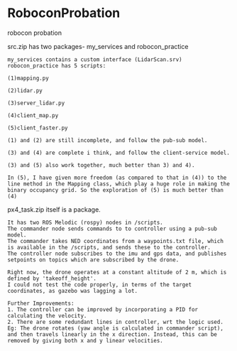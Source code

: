 # RoboconProbation
robocon probation

src.zip has two packages- my_services and robocon_practice

    my_services contains a custom interface (LidarScan.srv)
    robocon_practice has 5 scripts: 

    (1)mapping.py

    (2)lidar.py

    (3)server_lidar.py

    (4)client_map.py

    (5)client_faster.py

    (1) and (2) are still incomplete, and follow the pub-sub model.

    (3) and (4) are complete i think, and follow the client-service model.

    (3) and (5) also work together, much better than 3) and 4).

    In (5), I have given more freedom (as compared to that in (4)) to the line method in the Mapping class, which play a huge role in making the binary occupancy grid. So the exploration of (5) is much better than (4)
    
px4_task.zip itself is a package. 
    
    It has two ROS Melodic (rospy) nodes in /scripts.
    The commander node sends commands to to controller using a pub-sub model. 
    The commander takes NED coordinates from a waypoints.txt file, which is available in the /scripts, and sends these to the controller.
    The controller node subscribes to the imu and gps data, and publishes setpoints on topics which are subscribed by the drone.

    Right now, the drone operates at a constant altitude of 2 m, which is defined by 'takeoff_height'.
    I could not test the code properly, in terms of the target coordinates, as gazebo was lagging a lot.

    Further Improvements:
    1. The controller can be improved by incorporating a PID for calculating the velocity.
    2. There are some redundant lines in controller, wrt the logic used. 
    Eg: The drone rotates (yaw angle is calculated in commander script), and then travels linearly in the x direction. Instead, this can be removed by giving both x and y linear velocities.
